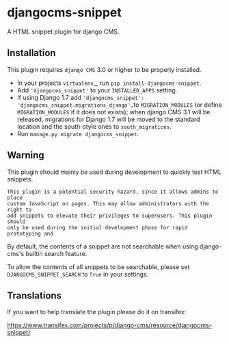 djangocms-snippet
=================

A HTML snippet plugin for django CMS.


Installation
------------

This plugin requires `django CMS` 3.0 or higher to be properly installed.

* In your projects `virtualenv`_, run ``pip install djangocms-snippet``.
* Add ``'djangocms_snippet'`` to your ``INSTALLED_APPS`` setting.
* If using Django 1.7 add ``'djangocms_snippet': 'djangocms_snippet.migrations_django',``to ``MIGRATION_MODULES``  (or define ``MIGRATION_MODULES`` if it does not exists); when django CMS 3.1 will be released, migrations for Django 1.7 will be moved to the standard location and the south-style ones to ``south_migrations``.
* Run ``manage.py migrate djangocms_snippet``.

Warning
-------

This plugin should mainly be used during development to quickly test HTML snippets.


    This plugin is a potential security hazard, since it allows admins to place
    custom JavaScript on pages. This may allow administrators with the right to
    add snippets to elevate their privileges to superusers. This plugin should
    only be used during the initial development phase for rapid prototyping and


By default, the contents of a snippet are not searchable when using django-cms's builtin search feature.

To allow the contents of all snippets to be searchable, please set ``DJANGOCMS_SNIPPET_SEARCH`` to ``True`` in your settings.

Translations
------------

If you want to help translate the plugin please do it on transifex:

https://www.transifex.com/projects/p/django-cms/resource/djangocms-snippet/

